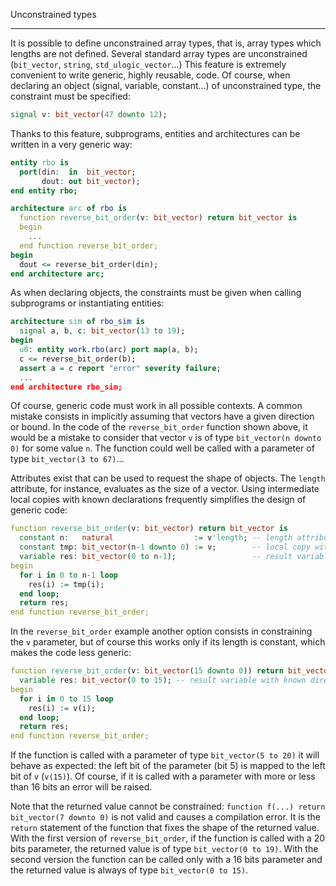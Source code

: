<!--
Copyright © Telecom Paris
Copyright © Renaud Pacalet (renaud.pacalet@telecom-paris.fr)

This file must be used under the terms of the CeCILL. This source
file is licensed as described in the file COPYING, which you should
have received as part of this distribution. The terms are also
available at:
https://cecill.info/licences/Licence_CeCILL_V2.1-en.html
-->

Unconstrained types

---

It is possible to define unconstrained array types, that is, array types which lengths are not defined.
Several standard array types are unconstrained (`bit_vector`, `string`, `std_ulogic_vector`…) This feature is extremely convenient to write generic, highly reusable, code.
Of course, when declaring an object (signal, variable, constant…) of unconstrained type, the constraint must be specified:

```vhdl
signal v: bit_vector(47 downto 12);
```

Thanks to this feature, subprograms, entities and architectures can be written in a very generic way:

```vhdl
entity rbo is
  port(din:  in  bit_vector;
       dout: out bit_vector);
end entity rbo;

architecture arc of rbo is
  function reverse_bit_order(v: bit_vector) return bit_vector is
  begin
    ...
  end function reverse_bit_order;
begin
  dout <= reverse_bit_order(din);
end architecture arc;
```

As when declaring objects, the constraints must be given when calling subprograms or instantiating entities:

```vhdl
architecture sim of rbo_sim is
  signal a, b, c: bit_vector(13 to 19);
begin
  u0: entity work.rbo(arc) port map(a, b);
  c <= reverse_bit_order(b);
  assert a = c report "error" severity failure;
  ...
end architecture rbo_sim;
```

Of course, generic code must work in all possible contexts.
A common mistake consists in implicitly assuming that vectors have a given direction or bound.
In the code of the `reverse_bit_order` function shown above, it would be a mistake to consider that vector `v` is of type `bit_vector(n downto 0)` for some value `n`.
The function could well be called with a parameter of type `bit_vector(3 to 67)`…

Attributes exist that can be used to request the shape of objects.
The `length` attribute, for instance, evaluates as the size of a vector.
Using intermediate local copies with known declarations frequently simplifies the design of generic code:

```vhdl
function reverse_bit_order(v: bit_vector) return bit_vector is
  constant n:   natural                  := v'length; -- length attribute
  constant tmp: bit_vector(n-1 downto 0) := v;        -- local copy with known direction and bounds
  variable res: bit_vector(0 to n-1);                 -- result variable with known direction and bounds
begin
  for i in 0 to n-1 loop
    res(i) := tmp(i);
  end loop;
  return res;
end function reverse_bit_order;
```

In the `reverse_bit_order` example another option consists in constraining the `v` parameter, but of course this works only if its length is constant, which makes the code less generic:

```vhdl
function reverse_bit_order(v: bit_vector(15 downto 0)) return bit_vector is
  variable res: bit_vector(0 to 15); -- result variable with known direction bounds
begin
  for i in 0 to 15 loop
    res(i) := v(i);
  end loop;
  return res;
end function reverse_bit_order;
```

If the function is called with a parameter of type `bit_vector(5 to 20)` it will behave as expected: the left bit of the parameter (bit 5) is mapped to the left bit of `v` (`v(15)`).
Of course, if it is called with a parameter with more or less than 16 bits an error will be raised.

Note that the returned value cannot be constrained: `function f(...) return bit_vector(7 downto 0)` is not valid and causes a compilation error.
It is the `return` statement of the function that fixes the shape of the returned value.
With the first version of `reverse_bit_order`, if the function is called with a 20 bits parameter, the returned value is of type `bit_vector(0 to 19)`.
With the second version the function can be called only with a 16 bits parameter and the returned value is always of type `bit_vector(0 to 15)`.

<!-- vim: set tabstop=4 softtabstop=4 shiftwidth=4 expandtab textwidth=0: -->
